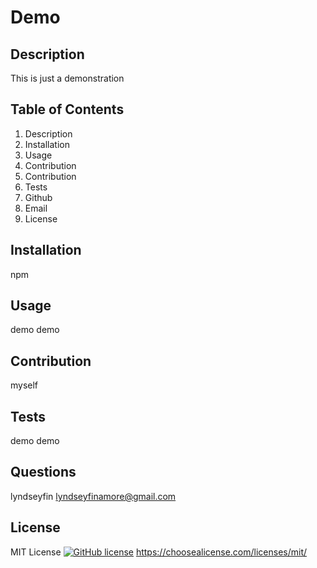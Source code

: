 # Demo
## Description
This is just a demonstration
## Table of Contents
1. Description
2. Installation
3. Usage
4. Contribution
5. Contribution
6. Tests
7. Github
8. Email
9. License
## Installation 
npm
## Usage
demo demo
## Contribution
myself
## Tests
demo demo
## Questions
lyndseyfin
lyndseyfinamore@gmail.com	
## License
MIT License
[![GitHub license](https://img.shields.io/badge/license-MIT-brightgreen)](https://img.shields.io/badge/license-MIT-brightgreen)
https://choosealicense.com/licenses/mit/
  